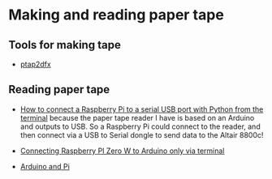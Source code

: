 # Making and reading paper tape



## Tools for making tape

* [ptap2dfx](https://github.com/1944GPW/ptap2dxf)

## Reading paper tape


* [How to connect a Raspberry Pi to a serial USB port with Python from the terminal](https://opensource.com/article/20/5/usb-port-raspberry-pi-python) because the paper tape reader I have is based on an Arduino and outputs to USB. So a Raspberry Pi could connect to the reader, and then connect via a USB to Serial dongle to send data to the Altair 8800c!

* [Connecting Raspberry PI Zero W to Arduino only via terminal](https://peppe8o.com/connecting-raspberry-pi-zero-w-to-arduino-only-via-terminal/)

* [Arduino and Pi](https://arduino.github.io/arduino-cli/0.21/getting-started/)
